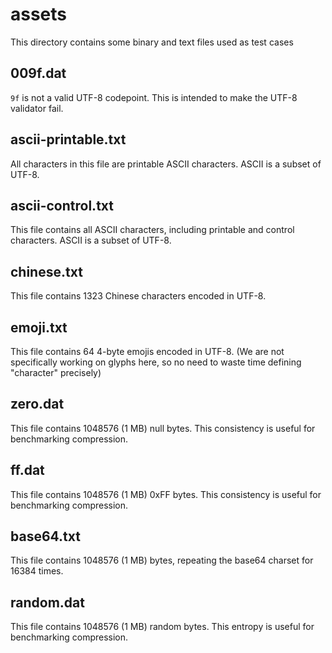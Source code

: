 # assets
This directory contains some binary and text files used as test cases

## 009f.dat
`9f` is not a valid UTF-8 codepoint. This is intended to make the UTF-8 validator fail.

## ascii-printable.txt
All characters in this file are printable ASCII characters. ASCII is a subset of UTF-8.

## ascii-control.txt
This file contains all ASCII characters, including printable and control characters. ASCII is a subset of UTF-8.

## chinese.txt
This file contains 1323 Chinese characters encoded in UTF-8.

## emoji.txt
This file contains 64 4-byte emojis encoded in UTF-8. (We are not specifically working on glyphs here, so no need to waste time defining "character" precisely)

## zero.dat
This file contains 1048576 (1 MB) null bytes. This consistency is useful for benchmarking compression.

## ff.dat
This file contains 1048576 (1 MB) 0xFF bytes. This consistency is useful for benchmarking compression.

## base64.txt
This file contains 1048576 (1 MB) bytes, repeating the base64 charset for 16384 times.

## random.dat
This file contains 1048576 (1 MB) random bytes. This entropy is useful for benchmarking compression.

